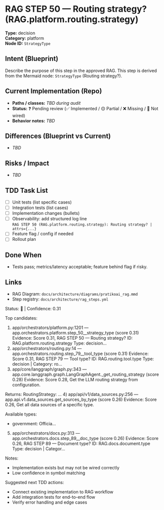 # RAG STEP 50 — Routing strategy? (RAG.platform.routing.strategy)

**Type:** decision  
**Category:** platform  
**Node ID:** `StrategyType`

## Intent (Blueprint)
Describe the purpose of this step in the approved RAG. This step is derived from the Mermaid node: `StrategyType` (Routing strategy?).

## Current Implementation (Repo)
- **Paths / classes:** _TBD during audit_
- **Status:** ❓ Pending review (✅ Implemented / 🟡 Partial / ❌ Missing / 🔌 Not wired)
- **Behavior notes:** _TBD_

## Differences (Blueprint vs Current)
- _TBD_

## Risks / Impact
- _TBD_

## TDD Task List
- [ ] Unit tests (list specific cases)
- [ ] Integration tests (list cases)
- [ ] Implementation changes (bullets)
- [ ] Observability: add structured log line  
  `RAG STEP 50 (RAG.platform.routing.strategy): Routing strategy? | attrs={...}`
- [ ] Feature flag / config if needed
- [ ] Rollout plan

## Done When
- Tests pass; metrics/latency acceptable; feature behind flag if risky.

## Links
- RAG Diagram: `docs/architecture/diagrams/pratikoai_rag.mmd`
- Step registry: `docs/architecture/rag_steps.yml`


<!-- AUTO-AUDIT:BEGIN -->
Status: 🔌  |  Confidence: 0.31

Top candidates:
1) app/orchestrators/platform.py:1201 — app.orchestrators.platform.step_50__strategy_type (score 0.31)
   Evidence: Score 0.31, RAG STEP 50 — Routing strategy?
ID: RAG.platform.routing.strategy
Type: decision...
2) app/orchestrators/routing.py:14 — app.orchestrators.routing.step_79__tool_type (score 0.31)
   Evidence: Score 0.31, RAG STEP 79 — Tool type?
ID: RAG.routing.tool.type
Type: decision | Category: ro...
3) app/core/langgraph/graph.py:343 — app.core.langgraph.graph.LangGraphAgent._get_routing_strategy (score 0.28)
   Evidence: Score 0.28, Get the LLM routing strategy from configuration.

Returns:
    RoutingStrategy: ...
4) app/api/v1/data_sources.py:256 — app.api.v1.data_sources.get_sources_by_type (score 0.26)
   Evidence: Score 0.26, Get all data sources of a specific type.

Available types:
- government: Officia...
5) app/orchestrators/docs.py:313 — app.orchestrators.docs.step_89__doc_type (score 0.26)
   Evidence: Score 0.26, RAG STEP 89 — Document type?
ID: RAG.docs.document.type
Type: decision | Categor...

Notes:
- Implementation exists but may not be wired correctly
- Low confidence in symbol matching

Suggested next TDD actions:
- Connect existing implementation to RAG workflow
- Add integration tests for end-to-end flow
- Verify error handling and edge cases
<!-- AUTO-AUDIT:END -->